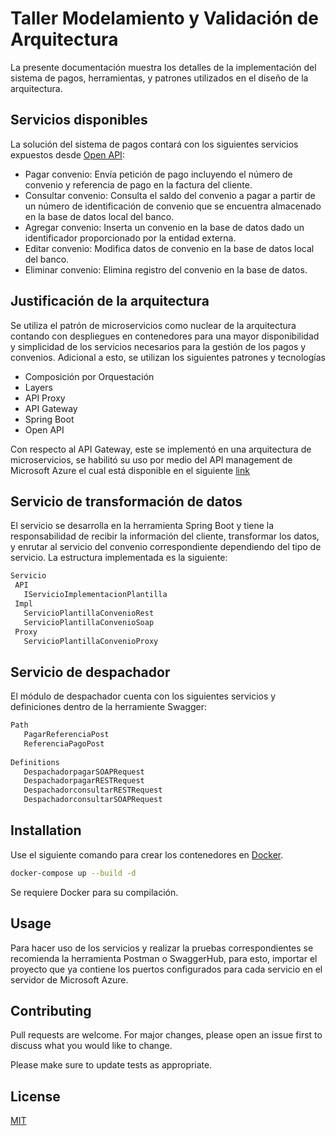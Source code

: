 # Taller Modelamiento y Validación de Arquitectura

La presente documentación muestra los detalles de la implementación del sistema de pagos, herramientas, y patrones utilizados en el diseño de la arquitectura.

## Servicios disponibles

La solución del sistema de pagos contará con los siguientes servicios expuestos desde [Open API](https://app.swaggerhub.com/home?type=API):

- Pagar convenio: Envía petición de pago incluyendo el número de convenio y referencia de pago en la factura del cliente.
- Consultar convenio: Consulta el saldo del convenio a pagar a partir de un número de identificación de convenio que se encuentra almacenado en la base de datos local del banco.
- Agregar convenio: Inserta un convenio en la base de datos dado un identificador proporcionado por la entidad externa.
- Editar convenio: Modifica datos de convenio en la base de datos local del banco. 
- Eliminar convenio: Elimina registro del convenio en la base de datos.

## Justificación de la arquitectura

Se utiliza el patrón de microservicios como nuclear de la arquitectura contando con despliegues en contenedores para una mayor disponibilidad y simplicidad de los servicios necesarios para la gestión de los pagos y convenios. Adicional a esto, se utilizan los siguientes patrones y tecnologías

- Composición por Orquestación
- Layers
- API Proxy
- API Gateway 
- Spring Boot
- Open API

Con respecto al API Gateway, este se implementó en una arquitectura de microservicios, se habilitó su uso por medio del API management de Microsoft Azure el cual está disponible en el siguiente [link](http://testdev.azure-api.net)
 
## Servicio de transformación de datos
El servicio se desarrolla en la herramienta Spring Boot y tiene la responsabilidad de recibir la información del cliente, transformar los datos, y enrutar al servicio del convenio correspondiente dependiendo del tipo de servicio. La estructura implementada es la siguiente:

```bash
Servicio
 API
   IServicioImplementacionPlantilla
 Impl
   ServicioPlantillaConvenioRest
   ServicioPlantillaConvenioSoap
 Proxy
   ServicioPlantillaConvenioProxy
```
## Servicio de despachador
El módulo de despachador cuenta con los siguientes servicios y definiciones dentro de la herramiente Swagger:

```bash
Path
   PagarReferenciaPost
   ReferenciaPagoPost
   
Definitions
   DespachadorpagarSOAPRequest
   DespachadorpagarRESTRequest
   DespachadorconsultarRESTRequest
   DespachadorconsultarSOAPRequest
```

## Installation

Use el siguiente comando para crear los contenedores en [Docker](https://www.docker.com).

```bash
docker-compose up --build -d
```
Se requiere Docker para su compilación.

## Usage

Para hacer uso de los servicios y realizar la pruebas correspondientes se recomienda la herramienta Postman o SwaggerHub, para esto, importar el proyecto que ya contiene los puertos configurados para cada servicio en el servidor de Microsoft Azure.

## Contributing
Pull requests are welcome. For major changes, please open an issue first to discuss what you would like to change.

Please make sure to update tests as appropriate.

## License
[MIT](https://choosealicense.com/licenses/mit/)
